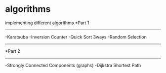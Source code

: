 # algorithms
implementing different algorithms
*Part 1
***********
-Karatsuba
-Inversion Counter
-Quick Sort 3ways
-Random Selection
***********
*Part 2
***********
-Strongly Connected Components (graphs)
-Dijkstra Shortest Path

